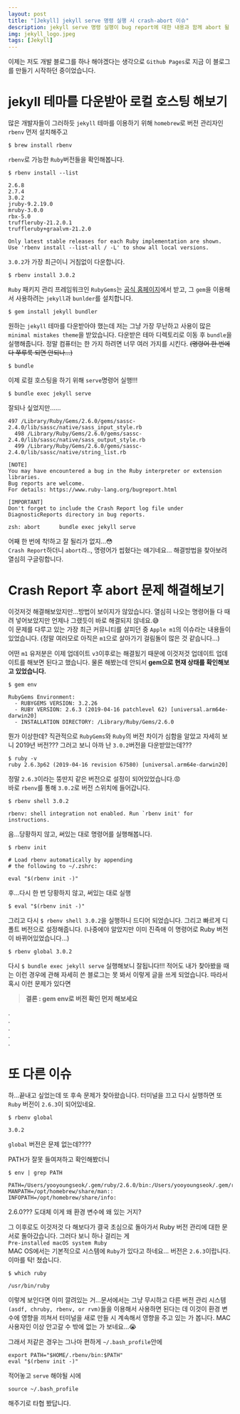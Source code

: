 ```yaml
---
layout: post
title: "[Jekyll] jekyll serve 명령 실행 시 crash-abort 이슈"
description: jekyll serve 명령 실행이 bug report에 대한 내용과 함께 abort 될 때
img: jekyll_logo.jpeg
tags: [Jekyll] 
---
```


이제는 저도 개발 블로그를 하나 해야겠다는 생각으로 `Github Pages`로 지금 이 블로그를 만들기 시작하던 중이었습니다.  

# jekyll 테마를 다운받아 로컬 호스팅 해보기

많은 개발자들이 그러하듯 `jekyll` 테마를 이용하기 위해 `homebrew`로 버전 관리자인 `rbenv` 먼저 설치해주고  
```
$ brew install rbenv
```
`rbenv`로 가능한 `Ruby`버전들을 확인해봅니다.
```
$ rbenv install --list

2.6.8
2.7.4
3.0.2
jruby-9.2.19.0
mruby-3.0.0
rbx-5.0
truffleruby-21.2.0.1
truffleruby+graalvm-21.2.0

Only latest stable releases for each Ruby implementation are shown.
Use 'rbenv install --list-all / -L' to show all local versions.
```
`3.0.2`가 가장 최근이니 거침없이 다운합니다.
```
$ rbenv install 3.0.2
```
`Ruby` 패키지 관리 프레임워크인 `RubyGems`는 [공식 홈페이지](https://rubygems.org/pages/download/)에서 받고, 그 `gem`을 이용해서 사용하려는 `jekyll`과 `bunlder`를 설치합니다.
```
$ gem install jekyll bundler
```
원하는 `jekyll` 테마를 다운받아야 했는데 저는 그냥 가장 무난하고 사용이 많은 `minimal mistakes theme`을 받았습니다. 다운받은 테마 디렉토리로 이동 후 `bundle`을 실행해줍니다. 정말 컴퓨터는 한 가지 하려면 너무 여러 가지를 시킨다. ~~(명령어 한 번에 다 쭈루룩 되면 안되나...)~~
```
$ bundle
```
이제 로컬 호스팅을 하기 위해 `serve`명령어 실행!!! 
```
$ bundle exec jekyll serve
```
잘되나 싶었지만......  

```
497 /Library/Ruby/Gems/2.6.0/gems/sassc-2.4.0/lib/sassc/native/sass_input_style.rb
  498 /Library/Ruby/Gems/2.6.0/gems/sassc-2.4.0/lib/sassc/native/sass_output_style.rb
  499 /Library/Ruby/Gems/2.6.0/gems/sassc-2.4.0/lib/sassc/native/string_list.rb

[NOTE]
You may have encountered a bug in the Ruby interpreter or extension libraries.
Bug reports are welcome.
For details: https://www.ruby-lang.org/bugreport.html

[IMPORTANT]
Don't forget to include the Crash Report log file under
DiagnosticReports directory in bug reports.

zsh: abort      bundle exec jekyll serve
```
어째 한 번에 착!하고 잘 될리가 없지...:flushed:  
`Crash Report`하더니 `abort`라.., 명령어가 씹혔다는 얘기네요...
해결방법을 찾아보려 열심히 구글링합니다.

# Crash Report 후 abort 문제 해결해보기

이것저것 해결해보았지만...방법이 보이지가 않았습니다.
열심히 나오는 명령어들 다 때려 넣어보았지만 언제나 그랬듯이 바로 해결되지 않네요.:sweat_smile:  
이 문제를 다루고 있는 가장 최근 커뮤니티를 살피던 중 `Apple m1`의 이슈라는 내용들이 있었습니다. (정말 여러모로 아직은 `m1`으로 살아가기 걸림돌이 많은 것 같습니다...) 

어떤 `m1` 유저분은 이제 업데이트 `v3`이후로는 해결됬기 때문에 이것저것 업데이트 업데이트를 해보면 된다고 했습니다. 물론 해봤는데 안되서 **gem으로 현재 상태를 확인해보고 있었습니다.**
```
$ gem env

RubyGems Environment:
  - RUBYGEMS VERSION: 3.2.26
  - RUBY VERSION: 2.6.3 (2019-04-16 patchlevel 62) [universal.arm64e-darwin20]
  - INSTALLATION DIRECTORY: /Library/Ruby/Gems/2.6.0
```
뭔가 이상한데? 직관적으로 `RubyGems`와 `Ruby`의 버전 차이가 심함을 알았고 자세히 보니 2019년 버전??? 그러고 보니 아까 난 `3.0.2`버전을 다운받았는데???

```
$ ruby -v
ruby 2.6.3p62 (2019-04-16 revision 67580) [universal.arm64e-darwin20]
```
정말 `2.6.3`이라는 뚱딴지 같은 버전으로 설정이 되어있었습니다.:rage:  
바로 `rbenv`를 통해 `3.0.2`로 버전 스위치에 들어갑니다.
```
$ rbenv shell 3.0.2

rbenv: shell integration not enabled. Run `rbenv init' for instructions.
```
음...당황하지 않고, 써있는 대로 명령어를 실행해봅니다.
```
$ rbenv init

# Load rbenv automatically by appending
# the following to ~/.zshrc:

eval "$(rbenv init -)"
```
후...다시 한 번 당황하지 않고, 써있는 대로 실행
````
$ eval "$(rbenv init -)"
````
그리고 다시 `$ rbenv shell 3.0.2`을 실행하니 드디어 되었습니다. 그리고 빠르게 디폴트 버전으로 설정해줍니다. (나중에야 알았지만 이미 진즉애 이 명령어로 Ruby 버전이 바뀌어있었습니다...)
```
$ rbenv global 3.0.2
```
다시 `$ bundle exec jekyll serve` 실행해보니 잘됩니다!!! 적어도 내가 찾아봤을 때는 이런 경우에 관해 자세히 쓴 블로그는 못 봐서 이렇게 글을 쓰게 되었습니다. 따라서 혹시 이런 문제가 있다면 
> **결론 : gem env로 버전 확인 먼저 해보세요**

.  
.  
.  
.   
.  
# 또 다른 이슈
하...끝내고 싶었는데 또 후속 문제가 찾아왔습니다. 터미널을 끄고 다시 실행하면 또 `Ruby` 버전이 `2.6.3`이 되어있네요.
```
$ rbenv global

3.0.2
```
`global` 버전은 문제 없는데????

PATH가 잘못 들여져하고 확인해봤더니
```
$ env | grep PATH

PATH=/Users/yooyoungseok/.gem/ruby/2.6.0/bin:/Users/yooyoungseok/.gem/ruby/2.6.0/bin:/opt/homebrew/bin:/opt/homebrew/sbin:/usr/local/bin:/usr/bin:/bin:/usr/sbin:/sbin:/Library/Apple/usr/bin
MANPATH=/opt/homebrew/share/man::
INFOPATH=/opt/homebrew/share/info:
```
2.6.0??? 도대체 이게 왜 환경 변수에 왜 있는 거지?

그 이후로도 이것저것 다 해보다가 결국 초심으로 돌아가서 Ruby 버전 관리에 대한 문서로 돌아갔습니다. 그러다 보니 하나 걸리는 게  
`Pre-installed macOS system Ruby`  
MAC OS에서는 기본적으로 시스템에 `Ruby`가 있다고 하네요...
버전은 `2.6.3`이랍니다. 이마를 탁! 쳤습니다.
```
$ which ruby

/usr/bin/ruby
```
이렇게 보인다면 이미 깔려있는 거...문서에서는 그냥 무시하고 다른 버전 관리 시스템`(asdf, chruby, rbenv, or rvm)`들을 이용해서 사용하면 된다는 데 이것이 환경 변수에 영향을 끼쳐서 터미널을 새로 만들 시 계속해서 영향을 주고 있는 가 봅니다. MAC 사용자인 이상 안고갈 수 밖에 없는 가 보네요...:sob:

그래서 저같은 경우는 그나마 편하게 `~/.bash_profile`안에
```
export PATH="$HOME/.rbenv/bin:$PATH"
eval "$(rbenv init -)"
```
적어놓고 `serve` 해야될 시에
```
source ~/.bash_profile
````
해주기로 타협 봤답니다.